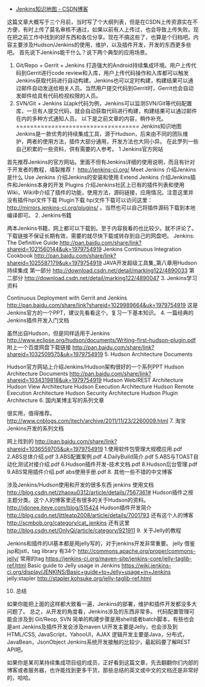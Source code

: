 

* [Jenkins知识地图 - CSDN博客 ](http://blog.csdn.net/feiniao1221/article/details/10259449)

这篇文章大概写于三个月前，当时写了个大纲列表，但是在CSDN上传资源实在不方便，有时上传了莫名审核不通过，如果以前有人上传过，也会导致上传失败。现在把之前工作中找到的好东西和各位分享。现在不搞这些了，也算是个归档吧。内容主要涉及Hudson/Jenkins的使用，维护，以及插件开发，开发的东西更多些吧。
首先说下Jenkins能干什么？说下两个典型的应用场景。
1. Git/Repo + Gerrit + Jenkins 打造强大的Android持续集成环境。用户上传代码到Gerrit进行code review和入库，用户上传代码操作和入库都可以触发Jenkins获取代码进行自动构建。Jenkins也可以定时构建，构建结果可以通过邮件自动发送给相关人员。当然用户提交代码到Gerrit时，Gerrit也会自动发邮件给具有代码检视权限的人员。
2. SVN/Git + Jenkins 以apk代码为例，Jenkins可以监测SVN/Git等代码配置库，一旦有人提交代码，就会自动获取代码进行构建，构建结果可以通过邮件在内的多种方式通知人员。
以下是之前文章的内容，稍作补充。
===================================
Jenkins知识地图
Jenkins是一款优秀的持续集成工具，源于Hudson，后来由不同的团队维护，两者的使用方法，插件大部分通用，开发方法也大同小异。
在此罗列一些自己积累的一些资料，供有需要的人参考。
1 Jenkins官方网站

首先推荐Jenkins的官方网站。里面不但有Jenkins详细的使用说明，而且有针对于开发者的教程，墙裂推荐！
http://jenkins-ci.org/
Meet Jenkins 介绍Jenkins是什么
Use Jenkins 介绍Jenkins的安装和使用
Extend Jenkins 介绍Jenkins插件和Jenkins本身的开发
Plugins 介绍Jenkins社区上已有的插件列表和使用Wiki，Wiki中介绍了插件的功能，使用方法，源码链接，应用情况。注意这里并没有插件hpi文件下载
Plugin下载 hpi文件下载可以访问这里：http://mirrors.jenkins-ci.org/plugins/ 。当然也可以自己将插件源码下载到本地编译即可。
2. Jenkins书籍

两本Jenkins书籍，网上都可以下载到。至于内容我看的也比较少。就不评论了。
下载链接不保证长期有效，需要的就尽快下载或转存到自己的网盘吧。
Jenkins: The Definitive Guide
http://pan.baidu.com/share/link?shareid=1021560144&uk=1979754919
Jenkins Continuous Integration Cookbook
http://pan.baidu.com/share/link?shareid=1025587179&uk=1979754919
JAVA开发超级工具集_第八章用Hudson持续集成
第一部分 http://download.csdn.net/detail/marking122/4890033
第二部分 http://download.csdn.net/detail/marking122/4890047
3. Jenkins学习资料

Continuous Deployment with Gerrit and Jenkins
http://pan.baidu.com/share/link?shareid=1029989664&uk=1979754919
这是Jenkins官方的一个PPT，建议先看看这个。复习一下基本知识。
4. 一篇经典的Jenkins插件开发入门文档

虽然出自Hudson，但是同样适用于Jenkins
http://www.eclipse.org/hudson/documents/Writing-first-hudson-plugin.pdf
附上一个百度网盘下载链接 
http://pan.baidu.com/share/link?shareid=1032509575&uk=1979754919
5. Hudson Architecture Documents

Hudson官方网站上介绍Jenkins/Hudson架构很好的一个系列PPT
Hudson Architecture Documents
http://pan.baidu.com/share/link?shareid=1034319818&uk=1979754919
Hudson Web/REST Architecture
Hudson View Architecture
Hudson Execution Architecture
Hudson Remote Execution Architecture
Hudson Security Architecture
Hudson Plugin Architecture
6. 国内某博主写的系列文章

很实用，值得推荐。
http://www.cnblogs.com/itech/archive/2011/11/23/2260009.html
7. 淘宝Jenkins开发的系列文档

网上找到的
http://pan.baidu.com/share/link?shareid=1036559705&uk=1979754919
1.使用软件包管理大规模应用.pdf
2.ABS总体介绍.pdf
3.ABS配置案例.pdf
4.DailyBuild简介.pdf
5.ABS与TOAST自动化测试对接介绍.pdf
6.Hudson插件开发-技术文档.pdf
8.Hudson后台管理.pdf
9.ABS常用插件介绍.pdf
abs使用手册.pdf
8. 其他一些不错的中文博客

涉及Jenkins/Hudson使用和开发的很多东西
jenkins 使用文档
http://blog.csdn.net/zhaoxu0312/article/details/7567361#
Hudson插件之按主题分类。这个人的博客里还有很多的关于Hudson的资料。
http://jdonee.iteye.com/blog/515424
Hudson插件开发简介
http://blog.csdn.net/littleatp2008/article/details/7001793
还有这个人的博客
http://scmbob.org/category/cat_jenkins
还有这里
http://blog.csdn.net/OnlyQi/article/category/921911
9. 关于Jelly的教程

Jenkins和插件的UI基本都是用jelly写的，对于jenkins开发非常重要。
jelly 借鉴jsp和jstl，tag library 有34个
http://commons.apache.org/proper/commons-jelly/
常用的tag
https://jenkins-ci.org/maven-site/jenkins-core/jelly-taglib-ref.html
Basic guide to Jelly usage in Jenkins
https://wiki.jenkins-ci.org/display/JENKINS/Basic+guide+to+Jelly+usage+in+Jenkins
jelly:stapler
http://stapler.kohsuke.org/jelly-taglib-ref.html

10. 总结

如果你能把上面的这样都大致看一遍，Jenkins的部署，维护和插件开发都没多大问题了。
总之，从开发的角度看，Jenkins涉及的东西非常多。
代码配置管理可能会涉及到 Git/Reop, SVN
简单的构建步骤是用shell或者batch脚本，有些也会是ant
Jenkins及插件开发会涉及maven
UI开发主要是Jelly，也会涉及到HTML/CSS, JavaScript，YahooUI，AJAX
逻辑开发主要是Java，分布式，JavaBean，JsonObject
Jenkins系统开发接触的比较少，最起码要了解REST API吧。

如果你是某司某持续集成项目组的成员，正好看到这篇文章，先去翻翻你们内部的博客或者服务器，也许能找到更多干货，那些总结的英文或中文的文档还是非常好的，哈哈。